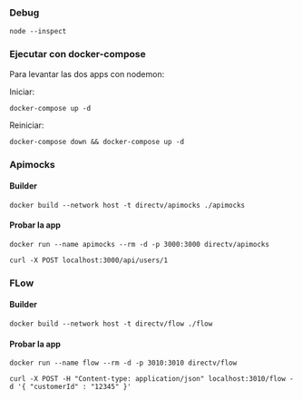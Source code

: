 ### Debug

    node --inspect

### Ejecutar con docker-compose 

Para levantar las dos apps con nodemon:

Iniciar:
    
    docker-compose up -d
    
Reiniciar:    
    
    docker-compose down && docker-compose up -d

### Apimocks

#### Builder 

    docker build --network host -t directv/apimocks ./apimocks

#### Probar la app

    docker run --name apimocks --rm -d -p 3000:3000 directv/apimocks

    curl -X POST localhost:3000/api/users/1 

    
### FLow

#### Builder 

    docker build --network host -t directv/flow ./flow
    
#### Probar la app

    docker run --name flow --rm -d -p 3010:3010 directv/flow
    
    curl -X POST -H "Content-type: application/json" localhost:3010/flow -d '{ "customerId" : "12345" }'
